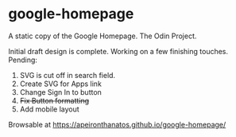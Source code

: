 # google-homepage
A static copy of the Google Homepage. The Odin Project. 

Initial draft design is complete. Working on a few finishing touches. 
Pending:
  1) SVG is cut off in search field.
  2) Create SVG for Apps link
  3) Change Sign In to button
  4) ~~Fix Button formatting~~
  5) Add mobile layout

Browsable at https://apeironthanatos.github.io/google-homepage/